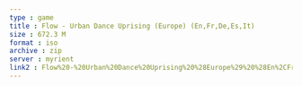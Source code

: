 ```yaml
---
type : game
title : Flow - Urban Dance Uprising (Europe) (En,Fr,De,Es,It)
size : 672.3 M
format : iso
archive : zip
server : myrient
link2 : Flow%20-%20Urban%20Dance%20Uprising%20%28Europe%29%20%28En%2CFr%2CDe%2CEs%2CIt%29
---
```

